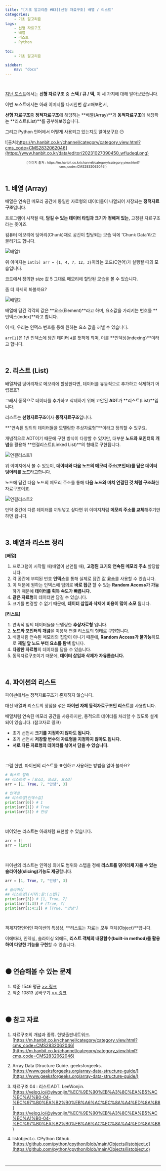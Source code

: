 ```yaml
---
title: "[기초 알고리즘 #03][선형 자료구조] 배열 / 리스트"
categories: 
    - 기초 알고리즘
tags:
    - 선형 자료구조
    - 배열
    - 리스트
    - Python
    
toc:
    - 기초 알고리즘

sidebar:
    nav: "docs"
---
```


<br>

[지난 포스트](/datastructure-algorithm/CDA-02-선형-자료구조-스택-큐-덱/)에서는 **선형 자료구조** 중 **스택 / 큐 / 덱**, 이 세 가지에 대해 알아보았습니다.  

이번 포스트에서는 아래 이미지를 다시한번 참고해보면서, 

**선형 자료구조**중 **정적자료구조**에 해당하는 **배열(Array)**과 **동적자료구조**에 해당하는 **리스트(List)**를 공부해보겠습니다.

그리고 Python 언어에서 어떻게 사용되고 있는지도 알아보구요 😶

![출처:https://m.hanbit.co.kr/channel/category/category_view.html?cms_code=CMS2832062046](https://www.hanbit.co.kr/data/editor/20231027090450_wfludeql.png)
<center style="font-size:0.75em">( 이미지 출처 : https://m.hanbit.co.kr/channel/category/category_view.html?cms_code=CMS2832062046 )</center>

<br>

## 1. 배열 (Array)

배열은 연속된 메모리 공간에 동일한 자료형의 데이터들이 나열되어 저장되는 **정적자료구조**입니다. 

프로그램이 시작될 때, **담길 수 있는 데이터 타입과 크기가 정해져 있는,** 고정된 자료구조라는 뜻이죠.  

컴퓨터 메모리에 덩어리(Chunk)채로 공간이 할당되는 모습 덕에 'Chunk Data'라고 불리기도 합니다. 

![배열1](/assets/images/post-src/02/array-image-1-500x300.png)

위 이미지는 `int[5] arr = {1, 4, 7, 12, 3}`이라는 코드(C언어)가 실행될 때의 모습입니다.

코드에서 정의한 size 값 5 그대로 메모리에 할당된 모습을 볼 수 있습니다.

좀 더 자세히 봐볼까요?

![배열2](/assets/images/post-src/02/array-image-2-500x300.png)

배열에 담긴 각각의 값은 **요소(Element)**라고 하며, 요소값을 가리키는 번호를 **인덱스(index)**라고 합니다.

이 때, 우리는 인덱스 번호를 통해 원하는 요소 값을 꺼낼 수 있습니다.

`arr[1]`은 1번 인덱스에 담긴 데이터 `4`를 뜻하게 되며, 이를 **인덱싱(indexing)**이라고 합니다.

<br>

## 2. 리스트 (List)

배열처럼 덩어리채로 메모리에 할당한다면, 데이터를 유동적으로 추가하고 삭제하기 어렵겠죠?

그래서 동적으로 데이터를 추가하고 삭제하기 위해 고안된 **ADT**가 **리스트(List)**입니다.

리스트는 **선형자료구조**이자 **동적자료구조**입니다.  

**"연속된 임의의 데이터들을 모델링한 추상자료형"**이라고 정의할 수 있구요.

개념적으로 ADT이기 때문에 구현 방식이 다양할 수 있지만, 대부분 **노드와 포인터의 개념**을 활용해 **연결리스트(Linked List)**의 형태로 구현됩니다.

![연결리스트1](/assets/images/post-src/02/list-image-1-500x300.png)

위 이미지에서 볼 수 있듯이, **데이터와 다음 노드의 메모리 주소(포인터)를 담은 데이터 덩어리를 노드**라고합니다.

노드에 담긴 다음 노드의 메모리 주소를 통해 **다음 노드와 마치 연결된 것 처럼 구조화**한 자료구조이죠.

![연결리스트2](/assets/images/post-src/02/list-image-2-500x300.png)

만약 중간에 다른 데이터를 끼워넣고 싶다면 위 이미지처럼 **메모리 주소를 교체**해주기만 하면 됩니다.

<br>

## 3. 배열과 리스트 정리 ##

**[배열]** 

1. 프로그램이 시작될 때(배열이 선언될 때), **고정된 크기의 연속된 메모리 주소** 할당합니다.
2. 각 공간에 부여된 번호 **인덱스**를 통해 실제로 담긴 값 **요소**를 사용할 수 있습니다.
3. 이 덕분에 원하는 인덱스에 임의로 **바로 접근** 할 수 있는 **Random Access가 가능**하기 때문에 **데이터를 획득 속도가 빠릅니다.**
4. **같은 자료형**의 데이터만 담길 수 있습니다.
5. 크기를 변경할 수 없기 때문에, **데이터 삽입과 삭제에 비용이 많이 소모** 됩니다.

**[리스트]** 

1. 연속적 임의 데이터들을 모델링한 **추상자료형** 입니다.
2. **노드와 포인터의 개념**을 이용해 연결 리스트의 형태로 구현합니다.
3. 배열처럼 연속된 메모리의 집합이 아니기 때문에, **Random Access가 불가능**하므로 **제일 앞 노드 부터 요소를 탐색** 합니다.
4. **다양한 자료형**의 데이터를 담을 수 있습니다.
5. 동적자료구조이기 때문에, **데이터 삽입과 삭제가 자유롭습니다.**

<br>

## 4. 파이썬의 리스트

파이썬에서는 정적자료구조가 존재하지 않습니다.  

대신 배열과 리스트의 장점을 섞은 **파이썬 자체 동적자료구조인 리스트**를 사용합니다.

배열처럼 연속된 메모리 공간을 사용하지만, 동적으로 데이터를 처리할 수 있도록 설계되어 있습니다. (참고자료 링크)

- 초기 선언시 **크기를 지정하지 않아도 됩니다.**
- 초기 선언시 **저장할 변수의 자료형을 지정하지 않아도 됩니다.**
- **서로 다른 자료형의 데이터를 섞어서 담을 수 있습니다.**

<br>

그럼 한번, 파이썬의 리스트를 표현하고 사용하는 방법을 알아 볼까요?

```python
# 리스트 정의
## 리스트명 = [요소1, 요소2, 요소3]
arr = [1, True, 7, "안녕", 3]

# 인덱싱
## 리스트명[인덱스값]
print(arr[0]) # 1
print(arr[1]) # True
print(arr[3]) # 안녕
```
<br>

비어있는 리스트는 아래처럼 표현할 수 있습니다.
```python
arr = []
arr = list()
```
<br>

파이썬의 리스트는 인덱싱 외에도 범위와 스텝을 정해 **리스트를 덩어리채 자를 수 있는 슬라이싱(slicing)기능도 제공**합니다.
```python
arr = [1, True, 7, "안녕", 3]

# 슬라이싱
## 리스트명[(시작):끝:(스텝)]
print(arr[3]) # [1, True, 7]
print(arr[1:3]) # [True, 7]
print(arr[1:4:2]) # [True, "안녕"]
```
<br>

객체지향언어인 파이썬의 특성상, **리스트는 자료는 모두 객체(Object)**입니다.  

이에따라, 인덱싱, 슬라이싱 외에도, **리스트 객체의 내장함수(built-in method)를 활용하여 다양한 기능을 구현**할 수 있습니다.

<br>

## ⚫ 연습해볼 수 있는 문제

1. 백준 1546 평균 [>> 링크](https://www.acmicpc.net/problem/1546)
2. 백준 10813 공바꾸기 [>> 링크](https://www.acmicpc.net/problem/10813)

<br>

## ⚫ 참고 자료

1. 자료구조의 개념과 종류. 한빛출판네트워크. [https://m.hanbit.co.kr/channel/category/category_view.html?cms_code=CMS2832062046](https://m.hanbit.co.kr/channel/category/category_view.html?cms_code=CMS2832062046)

2. Array Data Dtructure Guide. geeksforgeeks. [https://www.geeksforgeeks.org/array-data-structure-guide/](https://www.geeksforgeeks.org/array-data-structure-guide/)

3. 자료구조 04 : 리스트ADT. LeeWonjin. [https://velog.io/@yiwonjin/%EC%9E%90%EB%A3%8C%EA%B5%AC%EC%A1%B0-04-%EC%97%B0%EA%B2%B0%EB%A6%AC%EC%8A%A4%ED%8A%B8](https://velog.io/@yiwonjin/%EC%9E%90%EB%A3%8C%EA%B5%AC%EC%A1%B0-04-%EC%97%B0%EA%B2%B0%EB%A6%AC%EC%8A%A4%ED%8A%B8)

4. listobject.c. CPython Github. [https://github.com/python/cpython/blob/main/Objects/listobject.c](https://github.com/python/cpython/blob/main/Objects/listobject.c)


<br>

---

<br>
